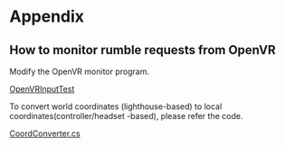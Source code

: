 # Appendix

## How to monitor rumble requests from OpenVR

Modify the OpenVR monitor program. 

[OpenVRInputTest](https://github.com/BOLL7708/OpenVRInputTest)

To convert world coordinates (lighthouse-based) to local coordinates(controller/headset -based), please refer the code.


[CoordConverter.cs](CoordConverter.cs)
